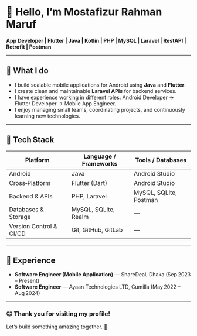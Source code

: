 # 👋 Hello, I’m Mostafizur Rahman Maruf 
**App Developer | Flutter | Java | Kotlin | PHP | MySQL | Laravel | RestAPI | Retrofit | Postman**

---

## 🔭 What I do  
- I build scalable mobile applications for Android using **Java** and **Flutter**.  
- I create clean and maintainable **Laravel APIs** for backend services.  
- I have experience working in different roles: Android Developer → Flutter Developer → Mobile App Engineer.  
- I enjoy managing small teams, coordinating projects, and continuously learning new technologies.

---

## 🧰 Tech Stack  
| Platform | Language / Frameworks | Tools / Databases |
|----------|----------------------|-------------------|
| Android  | Java                 | Android Studio    |
| Cross‑Platform | Flutter (Dart)   | Android Studio |
| Backend & APIs | PHP, Laravel        | MySQL, SQLite, Postman |
| Databases & Storage | MySQL, SQLite, Realm | — |
| Version Control & CI/CD | Git, GitHub, GitLab | — |

---

## 💼 Experience  
- **Software Engineer (Mobile Application)** — ShareDeal, Dhaka (Sep 2023 – Present)  
- **Software Engineer** — Ayaan Technologies LTD, Cumilla (May 2022 – Aug 2024)

---

### 😊 Thank you for visiting my profile!  
Let’s build something amazing together. 🚀
